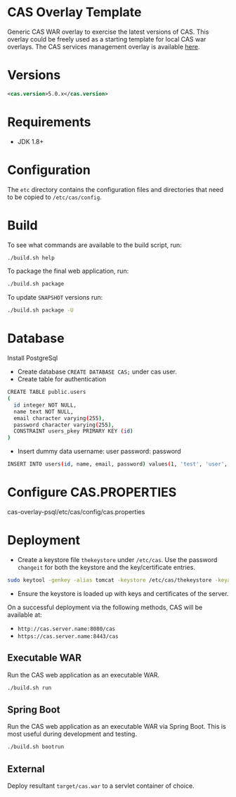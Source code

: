 CAS Overlay Template
============================

Generic CAS WAR overlay to exercise the latest versions of CAS. This overlay could be freely used as a starting template for local CAS war overlays. The CAS services management overlay is available [here](https://github.com/apereo/cas-services-management-overlay).

# Versions

```xml
<cas.version>5.0.x</cas.version>
```

# Requirements
* JDK 1.8+

# Configuration

The `etc` directory contains the configuration files and directories that need to be copied to `/etc/cas/config`.

# Build

To see what commands are available to the build script, run:

```bash
./build.sh help
```

To package the final web application, run:

```bash
./build.sh package
```

To update `SNAPSHOT` versions run:

```bash
./build.sh package -U
```
# Database
Install PostgreSql
- Create database `CREATE DATABASE CAS;` under cas user.
- Create table for authentication
```bash
CREATE TABLE public.users
(
  id integer NOT NULL,
  name text NOT NULL,
  email character varying(255),
  password character varying(255),
  CONSTRAINT users_pkey PRIMARY KEY (id)
)
```
- Insert dummy data username: user password: password
```bash
INSERT INTO users(id, name, email, password) values(1, 'test', 'user', '5f4dcc3b5aa765d61d8327deb882cf99');
```

# Configure CAS.PROPERTIES
cas-overlay-psql/etc/cas/config/cas.properties

# Deployment

- Create a keystore file `thekeystore` under `/etc/cas`. Use the password `changeit` for both the keystore and the key/certificate entries.
```bash
sudo keytool -genkey -alias tomcat -keystore /etc/cas/thekeystore -keyalg RSA -validity 365
```
- Ensure the keystore is loaded up with keys and certificates of the server.

On a successful deployment via the following methods, CAS will be available at:

* `http://cas.server.name:8080/cas`
* `https://cas.server.name:8443/cas`

## Executable WAR

Run the CAS web application as an executable WAR.

```bash
./build.sh run
```

## Spring Boot

Run the CAS web application as an executable WAR via Spring Boot. This is most useful during development and testing.

```bash
./build.sh bootrun
```

## External

Deploy resultant `target/cas.war`  to a servlet container of choice.

